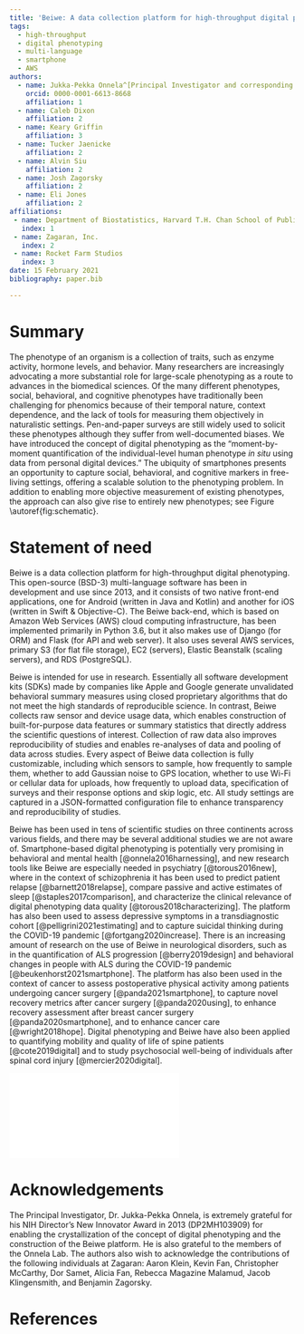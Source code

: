```yaml
---
title: 'Beiwe: A data collection platform for high-throughput digital phenotyping'
tags:
  - high-throughput
  - digital phenotyping
  - multi-language
  - smartphone
  - AWS
authors:
  - name: Jukka-Pekka Onnela^[Principal Investigator and corresponding author.]
    orcid: 0000-0001-6613-8668
    affiliation: 1
  - name: Caleb Dixon
    affiliation: 2
  - name: Keary Griffin
    affiliation: 3
  - name: Tucker Jaenicke
    affiliation: 2
  - name: Alvin Siu
    affiliation: 2
  - name: Josh Zagorsky
    affiliation: 2
  - name: Eli Jones
    affiliation: 2
affiliations:
 - name: Department of Biostatistics, Harvard T.H. Chan School of Public Health, Harvard University
   index: 1
 - name: Zagaran, Inc.
   index: 2
 - name: Rocket Farm Studios
   index: 3
date: 15 February 2021
bibliography: paper.bib

---
```


# Summary

The phenotype of an organism is a collection of traits, such as enzyme activity, hormone levels, and behavior. Many researchers are increasingly advocating a more substantial role for large-scale phenotyping as a route to advances in the biomedical sciences. Of the many different phenotypes, social, behavioral, and cognitive phenotypes have traditionally been challenging for phenomics because of their temporal nature, context dependence, and the lack of tools for measuring them objectively in naturalistic settings. Pen-and-paper surveys are still widely used to solicit these phenotypes although they suffer from well-documented biases. We have introduced the concept of digital phenotyping as the “moment-by-moment quantification of the individual-level human phenotype *in situ* using data from personal digital devices.” The ubiquity of smartphones presents an opportunity to capture social, behavioral, and cognitive markers in free-living settings, offering a scalable solution to the phenotyping problem. In addition to enabling more objective measurement of existing phenotypes, the approach can also give rise to entirely new phenotypes; see Figure \autoref{fig:schematic}.

# Statement of need

Beiwe is a data collection platform for high-throughput digital phenotyping. This open-source (BSD-3) multi-language software has been in development and use since 2013, and it consists of two native front-end applications, one for Android (written in Java and Kotlin) and another for iOS (written in Swift & Objective-C). The Beiwe back-end, which is based on Amazon Web Services (AWS) cloud computing infrastructure, has been implemented primarily in Python 3.6, but it also makes use of Django (for ORM) and Flask (for API and web server). It also uses several AWS services, primary S3 (for flat file storage), EC2 (servers), Elastic Beanstalk (scaling servers), and RDS (PostgreSQL).

Beiwe is intended for use in research. Essentially all software development kits (SDKs) made by companies like Apple and Google generate unvalidated behavioral summary measures using closed proprietary algorithms that do not meet the high standards of reproducible science. In contrast, Beiwe collects raw sensor and device usage data, which enables construction of built-for-purpose data features or summary statistics that directly address the scientific questions of interest. Collection of raw data also improves reproducibility of studies and enables re-analyses of data and pooling of data across studies. Every aspect of Beiwe data collection is fully customizable, including which sensors to sample, how frequently to sample them, whether to add Gaussian noise to GPS location, whether to use Wi-Fi or cellular data for uploads, how frequently to upload data, specification of surveys and their response options and skip logic, etc. All study settings are captured in a JSON-formatted configuration file to enhance transparency and reproducibility of studies.

Beiwe has been used in tens of scientific studies on three continents across various fields, and there may be several additional studies we are not aware of. Smartphone-based digital phenotyping is potentially very promising in behavioral and mental health [@onnela2016harnessing], and new research tools like Beiwe are especially needed in psychiatry [@torous2016new], where in the context of schizophrenia it has been used to predict patient relapse [@barnett2018relapse], compare passive and active estimates of sleep [@staples2017comparison], and characterize the clinical relevance of digital phenotyping data quality [@torous2018characterizing]. The platform has also been used to assess depressive symptoms in a transdiagnostic cohort [@pelligrini2021estimating] and to capture suicidal thinking during the COVID-19 pandemic [@fortgang2020increase]. There is an increasing amount of research on the use of Beiwe in neurological disorders, such as in the quantification of ALS progression [@berry2019design] and behavioral changes in people with ALS during the COVID-19 pandemic [@beukenhorst2021smartphone]. The platform has also been used in the context of cancer to assess postoperative physical activity among patients undergoing cancer surgery [@panda2021smartphone], to capture novel recovery metrics after cancer surgery [@panda2020using], to enhance recovery assessment after breast cancer surgery [@panda2020smartphone], and to enhance cancer care [@wright2018hope]. Digital phenotyping and Beiwe have also been applied to quantifying mobility and quality of life of spine patients [@cote2019digital] and to study psychosocial well-being of individuals after spinal cord injury [@mercier2020digital].

![Digital phenotyping consists of collection and analysis of high-throughput data from personal digital devices. This bipartite graph represents a schematic mapping between various data streams of a device and a subset of phenotypes. The circular nodes on the left correspond to more traditional phenotypes, such as height and blood type; those on the right correspond to social and behavioral phenotypes that have traditionally eluded capture in free-living settings, such as sociability and physical activity; some of the phenotypes overlap, such as those related to sleep.\label{fig:schematic}](schematic.pdf)

# Acknowledgements

The Principal Investigator, Dr. Jukka-Pekka Onnela, is extremely grateful for his NIH Director’s New Innovator Award in 2013 (DP2MH103909) for enabling the crystallization of the concept of digital phenotyping and the construction of the Beiwe platform. He is also grateful to the members of the Onnela Lab. The authors also wish to acknowledge the contributions of the following individuals at Zagaran: Aaron Klein, Kevin Fan, Christopher McCarthy, Dor Samet, Alicia Fan, Rebecca Magazine Malamud, Jacob Klingensmith, and Benjamin Zagorsky.

# References
